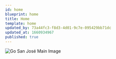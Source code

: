 ```yaml
---
id: home
blueprint: home
title: Home
template: home
updated_by: 73a44fc3-f8d3-4d01-9c7e-095429bb71dc
updated_at: 1660934967
published: true
---
```

![Go San José Main Image](http://127.0.0.1:8000/assets/site/go-san-jose-(1).png)